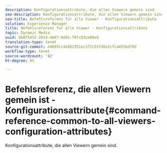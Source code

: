 ```yaml
---
description: Konfigurationsattribute, die allen Viewern gemein sind.
seo-description: Konfigurationsattribute, die allen Viewern gemein sind.
seo-title: Befehlsreferenz für alle Viewer - Konfigurationsattribute
solution: Experience Manager
title: Befehlsreferenz für alle Viewer - Konfigurationsattribute
topic: Dynamic Media
uuid: 6b8f5452-2814-4b07-9d95-f0fc83ce00a9
translation-type: tm+mt
source-git-commit: e4695cc4e882351ec3f2c55fd8a3cfca455bd79d
workflow-type: tm+mt
source-wordcount: '42'
ht-degree: 0%

---
```



# Befehlsreferenz, die allen Viewern gemein ist - Konfigurationsattribute{#command-reference-common-to-all-viewers-configuration-attributes}

Konfigurationsattribute, die allen Viewern gemein sind.


